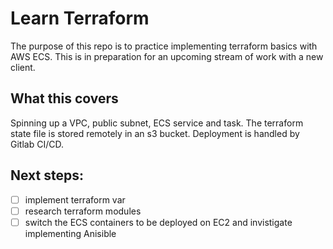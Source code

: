 # Learn Terraform

The purpose of this repo is to practice implementing terraform basics with AWS 
ECS. This is in preparation for an upcoming stream of work with a new client.

## What this covers

Spinning up a VPC, public subnet, ECS service and task. The terraform state file
is stored remotely in an s3 bucket. Deployment is handled by Gitlab CI/CD.

## Next steps:

- [  ] implement terraform var
- [  ] research terraform modules
- [  ] switch the ECS containers to be deployed on EC2 and invistigate 
implementing Anisible
